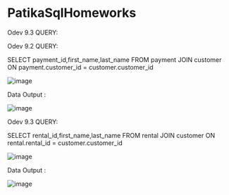 # PatikaSqlHomeworks
Odev 9.3
QUERY:


Odev 9.2
QUERY:

SELECT payment_id,first_name,last_name FROM payment
JOIN customer ON payment.customer_id = customer.customer_id

![image](https://user-images.githubusercontent.com/73027559/150528731-b2289efb-3fbb-4a2d-a369-f34a49a351c5.png)

Data Output : 

![image](https://user-images.githubusercontent.com/73027559/150528774-a2f3fa31-cc0d-4d35-9216-db804c161dad.png)

Odev 9.3
QUERY:

SELECT rental_id,first_name,last_name FROM rental
JOIN customer ON rental.rental_id = customer.customer_id

![image](https://user-images.githubusercontent.com/73027559/150528152-a40a80a9-a82d-4453-b364-1bed0f0b05c5.png)

Data Output : 

![image](https://user-images.githubusercontent.com/73027559/150528213-eb0c9181-bb39-4c80-abae-f52e586998a8.png)
